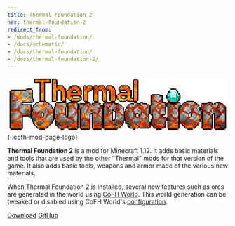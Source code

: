 ```yaml
---
title: Thermal Foundation 2
nav: thermal-foundation-2
redirect_from:
- /mods/thermal-foundation/
- /docs/schematic/
- /docs/thermal-foundation/
- /docs/thermal-foundation-2/
---
```


![Thermal Foundation logo](/assets/images/modlogos/thermal-foundation.png){:.cofh-mod-page-logo}


**Thermal Foundation 2** is a mod for Minecraft 1.12. It adds basic materials
and tools that are used by the other "Thermal" mods for that version of the
game. It also adds basic tools, weapons and armor made of the various new
materials.

When Thermal Foundation 2 is installed, several new features such as ores are
generated in the world using [CoFH World](/docs/1.12/cofh-world/). This world
generation can be tweaked or disabled using CoFH World's
[configuration](/docs/1.12/cofh-world/world-generator-configuration/).


<div class="uk-margin-top uk-button-group">
    <a class="uk-button uk-button-large uk-button-success uk-text-bold" href="/downloads/">Download</a>
    <a class="uk-button uk-button-large" href="https://github.com/CoFH/ThermalFoundation">GitHub</a>
</div>
